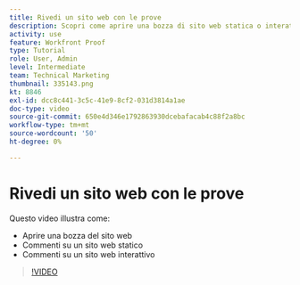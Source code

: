```yaml
---
title: Rivedi un sito web con le prove
description: Scopri come aprire una bozza di sito web statica o interattiva in [!DNL  Workfront] e fare commenti.
activity: use
feature: Workfront Proof
type: Tutorial
role: User, Admin
level: Intermediate
team: Technical Marketing
thumbnail: 335143.png
kt: 8846
exl-id: dcc8c441-3c5c-41e9-8cf2-031d3814a1ae
doc-type: video
source-git-commit: 650e4d346e1792863930dcebafacab4c88f2a8bc
workflow-type: tm+mt
source-wordcount: '50'
ht-degree: 0%

---
```


# Rivedi un sito web con le prove

Questo video illustra come:

* Aprire una bozza del sito web
* Commenti su un sito web statico
* Commenti su un sito web interattivo

>[!VIDEO](https://video.tv.adobe.com/v/335143/?quality=12&learn=on)

<!--
## Learn more
* Review an interactive proof
* Review a static proof
-->
